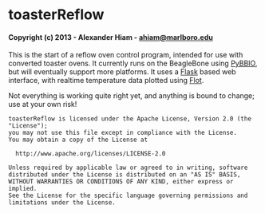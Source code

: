 
# toasterReflow
#### Copyright (c) 2013 - Alexander Hiam - <ahiam@marlboro.edu>

This is the start of a reflow oven control program, intended for use with
converted toaster ovens. It currently runs on the BeagleBone using 
[PyBBIO](https://github.com/alexanderhiam/PyBBIO), but will eventually 
support more platforms. It uses a [Flask](http://flask.pocoo.org/)
based web interface, with realtime temperature data plotted using 
[Flot](http://www.flotcharts.org/).

Not everything is working quite right yet, and anything is bound to change;
use at your own risk!


    toasterReflow is licensed under the Apache License, Version 2.0 (the "License");
    you may not use this file except in compliance with the License.
    You may obtain a copy of the License at

      http://www.apache.org/licenses/LICENSE-2.0

    Unless required by applicable law or agreed to in writing, software
    distributed under the License is distributed on an "AS IS" BASIS,
    WITHOUT WARRANTIES OR CONDITIONS OF ANY KIND, either express or implied.
    See the License for the specific language governing permissions and
    limitations under the License.
